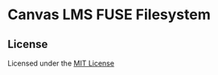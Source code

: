 # Canvas LMS FUSE Filesystem

## License

Licensed under the [MIT License](https://l.shreyasminocha.me/mit/2021-)
